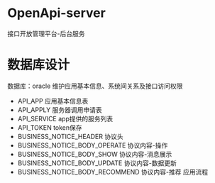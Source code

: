 # OpenApi-server
接口开放管理平台-后台服务

# 数据库设计
数据库：oracle
维护应用基本信息、系统间关系及接口访问权限

* API_APP           应用基本信息表
* API_APPLY         服务器调用申请表
* API_SERVICE       app提供的服务列表
* API_TOKEN         token保存
* BUSINESS_NOTICE_HEADER            协议头
* BUSINESS_NOTICE_BODY_OPERATE      协议内容-操作
* BUSINESS_NOTICE_BODY_SHOW         协议内容-消息展示
* BUSINESS_NOTICE_BODY_UPDATE       协议内容-数据更新
* BUSINESS_NOTICE_BODY_RECOMMEND    协议内容-推荐
应用流程
